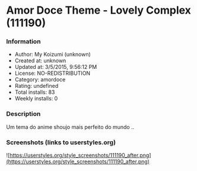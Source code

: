 # Amor Doce Theme - Lovely Complex (111190)

### Information
- Author: My Koizumi (unknown)
- Created at: unknown
- Updated at: 3/5/2015, 9:56:12 PM
- License: NO-REDISTRIBUTION
- Category: amordoce
- Rating: undefined
- Total installs: 83
- Weekly installs: 0


### Description
Um tema do anime shoujo mais perfeito do mundo ..


### Screenshots (links to userstyles.org)
![https://userstyles.org/style_screenshots/111190_after.png](https://userstyles.org/style_screenshots/111190_after.png)


